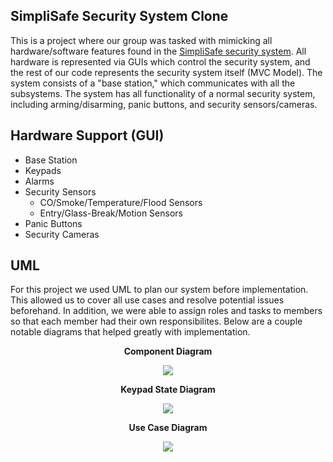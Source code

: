 ## SimpliSafe Security System Clone

This is a project where our group was tasked with mimicking all hardware/software features found in the [SimpliSafe security system](https://simplisafe.com/build-my-system). All hardware is represented via GUIs which control the security system, and the rest of our code represents the security system itself (MVC Model). The system consists of a "base station," which communicates with all the subsystems. The system has all functionality of a normal security system, including arming/disarming, panic buttons, and security sensors/cameras.

## Hardware Support (GUI)
* Base Station
* Keypads
* Alarms
* Security Sensors
  * CO/Smoke/Temperature/Flood Sensors
  * Entry/Glass-Break/Motion Sensors
* Panic Buttons
* Security Cameras

## UML
For this project we used UML to plan our system before implementation. This allowed us to cover all use cases and resolve potential issues beforehand. In addition, we were able to assign roles and tasks to members so that each member had their own responsibilites. Below are a couple notable diagrams that helped greatly with implementation.

<p align="center"><b>Component Diagram</b></p>
<p align="center">
  <img src="https://i.imgur.com/hzSKo8P.png" />
</p>

<p align="center"><b>Keypad State Diagram</b></p>
<p align="center">
  <img src="https://i.imgur.com/hfTC5M4.png" />
</p>

<p align="center"><b>Use Case Diagram</b></p>
<p align="center">
  <img src="https://i.imgur.com/zzyRePJ.png" />
</p>
